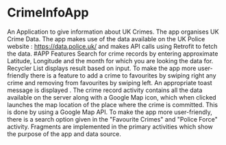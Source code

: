 # CrimeInfoApp
An Application to give information about UK Crimes.
The app organises UK Crime Data. The app makes use of the data available on the UK Police website : https://data.police.uk/ and makes API calls using Retrofit to fetch the data.
#APP Features
Search for crime records by entering approximate Latitude, Longitude and the month for which you are looking the data for. Recycler List displays result based on input.
To make the app more user-friendly there is a feature to add a crime to favourites by swiping right any crime and removing from favourites by swiping left. An appropriate toast message is displayed .
The crime record activity contains all the data available on the server along with a Google Map icon, which when clicked launches the map location of the place where the crime is committed. This is done by using a Google Map API.
To make the app more user-friendly, there is a search option given in the "Favourite Crimes" and "Police Force" activity.
Fragments are implemented in the primary activities which show the purpose of the app and data source.
